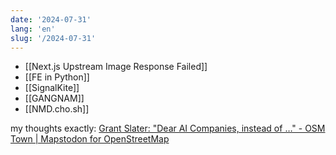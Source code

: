 ```yaml
---
date: '2024-07-31'
lang: 'en'
slug: '/2024-07-31'
---
```


- [[Next.js Upstream Image Response Failed]]
- [[FE in Python]]
- [[SignalKite]]
- [[GANGNAM]]
- [[NMD.cho.sh]]

my thoughts exactly: [Grant Slater: "Dear AI Companies, instead of …" - OSM Town | Mapstodon for OpenStreetMap](https://en.osm.town/@Firefishy/112875549871566269)
